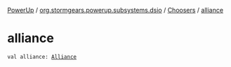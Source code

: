 [PowerUp](../../index.md) / [org.stormgears.powerup.subsystems.dsio](../index.md) / [Choosers](index.md) / [alliance](./alliance.md)

# alliance

`val alliance: `[`Alliance`](../../org.stormgears.powerup.subsystems.field/-field-positions/-alliance/index.md)